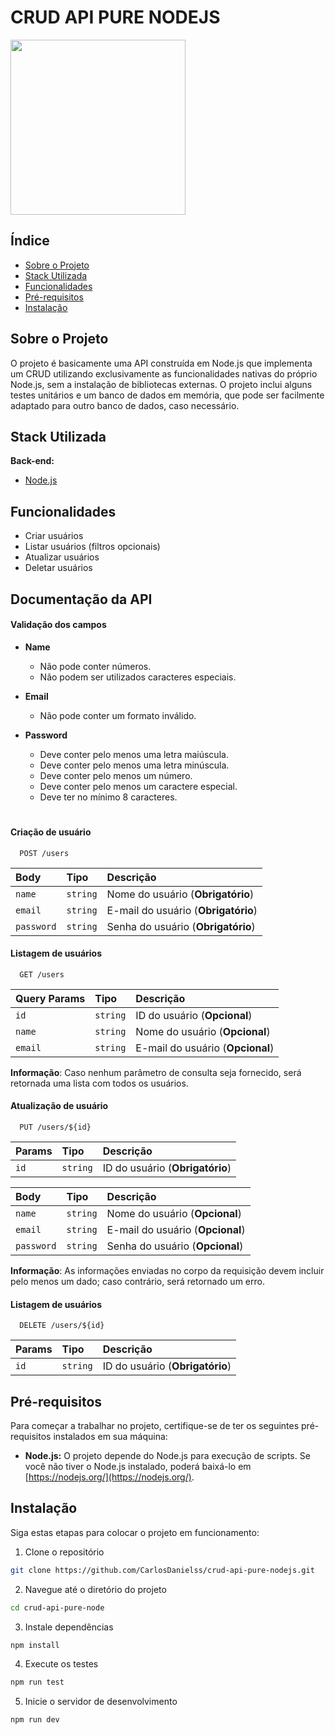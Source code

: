 # CRUD API PURE NODEJS

<img width="280" src="https://samory.sistemasresponsivos.com.br/wp-content/uploads/2022/04/1200px-Node.js_logo.svg_.png" />

## Índice

- [Sobre o Projeto](#sobre-o-projeto)
- [Stack Utilizada](#stack-utilizada)
- [Funcionalidades](#funcionalidades)
- [Pré-requisitos](#pré-requisitos)
- [Instalação](#instalação)

## Sobre o Projeto

O projeto é basicamente uma API construída em Node.js que implementa um CRUD utilizando exclusivamente as funcionalidades nativas do próprio Node.js, sem a instalação de bibliotecas externas. O projeto inclui alguns testes unitários e um banco de dados em memória, que pode ser facilmente adaptado para outro banco de dados, caso necessário.

## Stack Utilizada

**Back-end:** 
- [Node.js](https://nodejs.org/)

## Funcionalidades

- Criar usuários
- Listar usuários (filtros opcionais)
- Atualizar usuários
- Deletar usuários


## Documentação da API

#### Validação dos campos
 - **Name**
   - Não pode conter números.
   - Não podem ser utilizados caracteres especiais.

- **Email**
   - Não pode conter um formato inválido.

- **Password**
   - Deve conter pelo menos uma letra maiúscula.
   - Deve conter pelo menos uma letra minúscula.
   - Deve conter pelo menos um número.
   - Deve conter pelo menos um caractere especial.
   - Deve ter no mínimo 8 caracteres.

#

#### Criação de usuário

```http
  POST /users
```

| Body   | Tipo       | Descrição                           |
| :---------- | :--------- | :---------------------------------- |
| `name` | `string` | Nome do usuário (**Obrigatório**)|
| `email` | `string` | E-mail do usuário (**Obrigatório**)|
| `password` | `string` | Senha do usuário (**Obrigatório**)|


#### Listagem de usuários
```http
  GET /users
```

| Query Params   | Tipo       | Descrição                           |
| :---------- | :--------- | :---------------------------------- |
| `id` | `string` | ID do usuário (**Opcional**)|
| `name` | `string` | Nome do usuário (**Opcional**)|
| `email` | `string` | E-mail do usuário (**Opcional**)|

**Informação**: Caso nenhum parâmetro de consulta seja fornecido, será retornada uma lista com todos os usuários.

#### Atualização de usuário
```http
  PUT /users/${id}
```
| Params   | Tipo       | Descrição                           |
| :---------- | :--------- | :---------------------------------- |
| `id` | `string` | ID do usuário (**Obrigatório**)|


| Body   | Tipo       | Descrição                           |
| :---------- | :--------- | :---------------------------------- |
| `name` | `string` | Nome do usuário (**Opcional**)|
| `email` | `string` | E-mail do usuário (**Opcional**)|
| `password` | `string` | Senha do usuário (**Opcional**)|

**Informação**: As informações enviadas no corpo da requisição devem incluir pelo menos um dado; caso contrário, será retornado um erro.

#### Listagem de usuários
```http
  DELETE /users/${id}
```

| Params   | Tipo       | Descrição                           |
| :---------- | :--------- | :---------------------------------- |
| `id` | `string` | ID do usuário (**Obrigatório**)|



## Pré-requisitos

Para começar a trabalhar no projeto, certifique-se de ter os seguintes pré-requisitos instalados em sua máquina:

- **Node.js:** O projeto depende do Node.js para execução de scripts. Se você não tiver o Node.js instalado, poderá baixá-lo em [https://nodejs.org/](https://nodejs.org/).

## Instalação

Siga estas etapas para colocar o projeto em funcionamento:

1. Clone o repositório
```sh
git clone https://github.com/CarlosDanielss/crud-api-pure-nodejs.git
```
2. Navegue até o diretório do projeto
```sh
cd crud-api-pure-node
```
3. Instale dependências
```sh
npm install
```
4. Execute os testes
```sh
npm run test
```
5. Inicie o servidor de desenvolvimento
```sh
npm run dev
```
